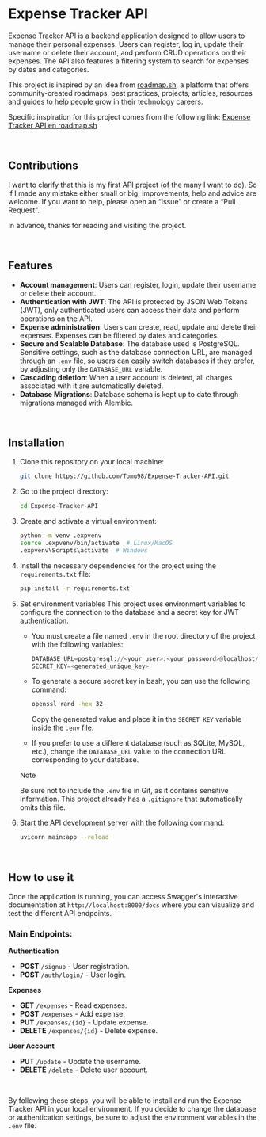 # Expense Tracker API

Expense Tracker API is a backend application designed to allow users to manage their personal expenses.
Users can register, log in, update their username or delete their account, and perform CRUD operations on their expenses.
The API also features a filtering system to search for expenses by dates and categories.


This project is inspired by an idea from [roadmap.sh](https://roadmap.sh), a platform that offers community-created roadmaps, 
best practices, projects, articles, resources and guides to help people grow in their technology careers.


Specific inspiration for this project comes from the following link: [Expense Tracker API en roadmap.sh](https://roadmap.sh/projects/expense-tracker-api)

<br>

## Contributions

I want to clarify that this is my first API project (of the many I want to do). So if I made any mistake either small or big, improvements, help and advice are welcome. If you want to help, please open an “Issue” or create a “Pull Request”.


In advance, thanks for reading and visiting the project.

<br>

## Features

- **Account management**: Users can register, login, update their username or delete their account.
- **Authentication with JWT**: The API is protected by JSON Web Tokens (JWT), only authenticated users can access their data and perform operations on the API.
- **Expense administration**: Users can create, read, update and delete their expenses. Expenses can be filtered by dates and categories.
- **Secure and Scalable Database**: The database used is PostgreSQL. Sensitive settings, such as the database connection URL, are managed through an `.env` file, so users can easily switch databases if they prefer, by adjusting only the `DATABASE_URL` variable.
- **Cascading deletion**: When a user account is deleted, all charges associated with it are automatically deleted.
- **Database Migrations**: Database schema is kept up to date through migrations managed with Alembic.

<br>

## Installation

1. Clone this repository on your local machine:

   ```bash
   git clone https://github.com/Tomu98/Expense-Tracker-API.git
   ```

2. Go to the project directory:

   ```bash
   cd Expense-Tracker-API
   ```

3. Create and activate a virtual environment:

   ```bash
   python -m venv .expvenv
   source .expvenv/bin/activate  # Linux/MacOS
   .expvenv\Scripts\activate  # Windows
   ```

4. Install the necessary dependencies for the project using the `requirements.txt` file:

   ```bash
   pip install -r requirements.txt
   ```

5. Set environment variables
   This project uses environment variables to configure the connection to the database and a secret key for JWT authentication.
   - You must create a file named `.env` in the root directory of the project with the following variables:
     ```python
     DATABASE_URL=postgresql://<your_user>:<your_password>@localhost/<your_database>
     SECRET_KEY=<generated_unique_key>
     ```

   - To generate a secure secret key in bash, you can use the following command:
     ```bash
     openssl rand -hex 32
     ```
     Copy the generated value and place it in the `SECRET_KEY` variable inside the `.env` file.

   - If you prefer to use a different database (such as SQLite, MySQL, etc.), change the `DATABASE_URL` value to the connection URL corresponding to your database.

   > [!NOTE]
   > Be sure not to include the `.env` file in Git, as it contains sensitive information. This project already has a `.gitignore` that automatically omits this file.
11. Start the API development server with the following command:

    ```bash
    uvicorn main:app --reload
    ```


<br>

## How to use it

Once the application is running, you can access Swagger's interactive documentation at 
`http://localhost:8000/docs` where you can visualize and test the different API endpoints.

### Main Endpoints:

**Authentication**
- **POST** `/signup` - User registration.
- **POST** `/auth/login/` - User login.

**Expenses**
- **GET** `/expenses` - Read expenses.
- **POST** `/expenses` - Add expense.
- **PUT** `/expenses/{id}` - Update expense.
- **DELETE** `/expenses/{id}` - Delete expense.

**User Account**
- **PUT** `/update` - Update the username.
- **DELETE** `/delete` - Delete user account.

<br>

By following these steps, you will be able to install and run the Expense Tracker API in your local environment.
If you decide to change the database or authentication settings, 
be sure to adjust the environment variables in the `.env` file.



